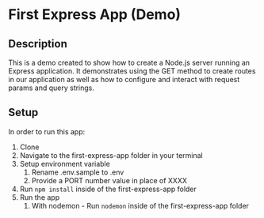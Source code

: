 # First Express App (Demo)

## Description

This is a demo created to show how to create a Node.js server running an Express application.
It demonstrates using the GET method to create routes in our application as well as how to configure and interact with request params and query strings.


## Setup

In order to run this app:

1. Clone
2. Navigate to the first-express-app folder in your terminal
3. Setup environment variable
   1. Rename .env.sample to .env
   2. Provide a PORT number value in place of XXXX
4. Run ```npm install``` inside of the first-express-app folder
5. Run the app
   1. With nodemon - Run ```nodemon``` inside of the first-express-app folder